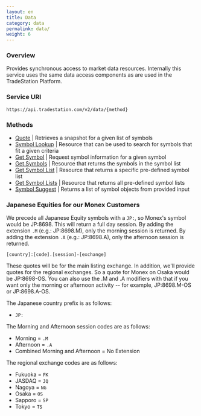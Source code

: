 ```yaml
---
layout: en
title: Data
category: data
permalink: data/
weight: 6
---
```


### Overview

Provides synchronous access to market data resources. Internally this service uses the same data access components as are used in the TradeStation Platform.

### Service URI

`https://api.tradestation.com/v2/data/{method}`

### Methods

* [Quote](quote) | Retrieves a snapshot for a given list of symbols
* [Symbol Lookup](symbol-lookup) | Resource that can be used to search for symbols that fit a given criteria
* [Get Symbol](get-symbol) | Request symbol information for a given symbol
* [Get Symbols](get-symbols-in-a-symbol-list) | Resource that returns the symbols in the symbol list
* [Get Symbol List](get-symbol-list) | Resource that returns a specific pre-defined symbol list
* [Get Symbol Lists](get-symbol-lists) | Resource that returns all pre-defined symbol lists
* [Symbol Suggest](symbol-suggest) | Returns a list of symbol objects from provided input


### Japanese Equities for our Monex Customers

We precede all Japanese Equity symbols with a `JP:`, so Monex's symbol would be JP:8698. This will return a full day session. By adding the extension `.M` (e.g.: JP:8698.M), only the morning session is returned. By adding the extension `.A` (e.g.: JP:8698.A), only the afternoon session is returned.

`[country]:[code].[session]-[exchange]`

These quotes will be for the main listing exchange. In addition, we'll provide quotes for the regional exchanges. So a quote for Monex on Osaka would be JP:8698-OS. You can also use the .M and .A modifiers with that if you want only the morning or afternoon activity -- for example, JP:8698.M-OS or JP:8698.A-OS.

The Japanese country prefix is as follows:

* `JP:`

The Morning and Afternoon session codes are as follows:

* Morning = `.M`
* Afternoon = `.A`
* Combined Morning and Afternoon = No Extension

The regional exchange codes are as follows:

* Fukuoka = `FK`
* JASDAQ = `JQ`
* Nagoya = `NG`
* Osaka = `OS`
* Sapporo = `SP`
* Tokyo = `TS`
